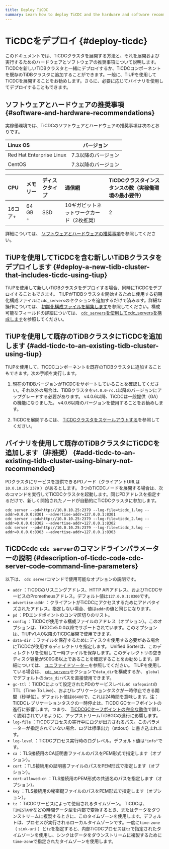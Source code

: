 ```yaml
---
title: Deploy TiCDC
summary: Learn how to deploy TiCDC and the hardware and software recommendations for deploying and running it.
---
```


# TiCDCをデプロイ {#deploy-ticdc}

このドキュメントでは、TiCDCクラスタを展開する方法と、それを展開および実行するためのハードウェアとソフトウェアの推奨事項について説明します。 TiCDCを新しいTiDBクラスタと一緒にデプロイするか、TiCDCコンポーネントを既存のTiDBクラスタに追加することができます。一般に、TiUPを使用してTiCDCを展開することをお勧めします。さらに、必要に応じてバイナリを使用してデプロイすることもできます。

## ソフトウェアとハードウェアの推奨事項 {#software-and-hardware-recommendations}

実稼働環境では、TiCDCのソフトウェアとハードウェアの推奨事項は次のとおりです。

| Linux OS                 |    バージョン    |
| :----------------------- | :---------: |
| Red Hat Enterprise Linux | 7.3以降のバージョン |
| CentOS                   | 7.3以降のバージョン |

| CPU   | メモリー    | ディスクタイプ | 通信網                    | TiCDCクラスタインスタンスの数（実稼働環境の最小要件） |
| :---- | :------ | :------ | :--------------------- | :---------------------------- |
| 16コア+ | 64 GB + | SSD     | 10ギガビットネットワークカード（2枚推奨） | 2                             |

詳細については、 [ソフトウェアとハードウェアの推奨事項](/hardware-and-software-requirements.md)を参照してください。

## TiUPを使用してTiCDCを含む新しいTiDBクラスタをデプロイします {#deploy-a-new-tidb-cluster-that-includes-ticdc-using-tiup}

TiUPを使用して新しいTiDBクラスタをデプロイする場合、同時にTiCDCをデプロイすることもできます。 TiUPがTiDBクラスタを開始するために使用する初期化構成ファイルに`cdc_servers`のセクションを追加するだけで済みます。詳細な操作については、 [初期化構成ファイルを編集します](/production-deployment-using-tiup.md#step-3-initialize-cluster-topology-file)を参照してください。構成可能なフィールドの詳細については、 [`cdc_servers`を使用してcdc_serversを構成します](/tiup/tiup-cluster-topology-reference.md#cdc_servers)を参照してください。

## TiUPを使用して既存のTiDBクラスタにTiCDCを追加します {#add-ticdc-to-an-existing-tidb-cluster-using-tiup}

TiUPを使用して、TiCDCコンポーネントを既存のTiDBクラスタに追加することもできます。次の手順を実行します。

1.  現在のTiDBバージョンがTiCDCをサポートしていることを確認してください。それ以外の場合は、TiDBクラスタを`v4.0.0-rc.1`以降のバージョンにアップグレードする必要があります。 v4.0.6以降、TiCDCは一般提供（GA）の機能になりました。 v4.0.6以降のバージョンを使用することをお勧めします。

2.  TiCDCを展開するには、 [TiCDCクラスタをスケールアウトする](/scale-tidb-using-tiup.md#scale-out-a-ticdc-cluster)を参照してください。

## バイナリを使用して既存のTiDBクラスタにTiCDCを追加します（非推奨） {#add-ticdc-to-an-existing-tidb-cluster-using-binary-not-recommended}

PDクラスタにサービスを提供できるPDノード（クライアントURLは`10.0.10.25:2379` ）があるとします。 3つのTiCDCノードを展開する場合は、次のコマンドを実行してTiCDCクラスタを起動します。同じPDアドレスを指定するだけで、新しく開始されたノードが自動的にTiCDCクラスタに参加します。


```shell
cdc server --pd=http://10.0.10.25:2379 --log-file=ticdc_1.log --addr=0.0.0.0:8301 --advertise-addr=127.0.0.1:8301
cdc server --pd=http://10.0.10.25:2379 --log-file=ticdc_2.log --addr=0.0.0.0:8302 --advertise-addr=127.0.0.1:8302
cdc server --pd=http://10.0.10.25:2379 --log-file=ticdc_3.log --addr=0.0.0.0:8303 --advertise-addr=127.0.0.1:8303
```

## TiCDCcdc <code>cdc server</code>のコマンドラインパラメーターの説明 {#description-of-ticdc-code-cdc-server-code-command-line-parameters}

以下は、 `cdc server`コマンドで使用可能なオプションの説明です。

-   `addr` ：TiCDCのリスニングアドレス、HTTP APIアドレス、およびTiCDCサービスのPrometheusアドレス。デフォルト値は`127.0.0.1:8300`です。
-   `advertise-addr` ：クライアントがTiCDCにアクセスするためにアドバタイズされたアドレス。指定しない場合、値は`addr`の値と同じになります。
-   `pd` ：PDエンドポイントのコンマ区切りのリスト。
-   `config` ：TiCDCが使用する構成ファイルのアドレス（オプション）。このオプションは、TiCDCv5.0.0以降でサポートされています。このオプションは、TiUPv1.4.0以降のTiCDC展開で使用できます。
-   `data-dir` ：ファイルを保存するためにディスクを使用する必要がある場合にTiCDCが使用するディレクトリを指定します。 Unified Sorterは、このディレクトリを使用して一時ファイルを保存します。このディレクトリの空きディスク容量が500GiB以上であることを確認することをお勧めします。詳細については、 [ユニファイドソーター](/ticdc/manage-ticdc.md#unified-sorter)を参照してください。 TiUPを使用している場合は、 [`cdc_servers`](/tiup/tiup-cluster-topology-reference.md#cdc_servers)セクションで`data_dir`を構成するか、 `global`でデフォルトの`data_dir`パスを直接使用できます。
-   `gc-ttl` ：TiCDCによって設定されたPDのサービスレベル`GC safepoint`のTTL（Time To Live）、およびレプリケーションタスクが一時停止できる期間（秒単位）。デフォルト値は`86400`で、これは24時間を意味します。注：TiCDCレプリケーションタスクの一時停止は、TiCDC GCセーフポイントの進行に影響します。つまり、 [TiCDCGCセーフポイントの完全な動作](/ticdc/troubleshoot-ticdc.md#what-is-the-complete-behavior-of-ticdc-garbage-collection-gc-safepoint)で詳しく説明されているように、アップストリームTiDBGCの進行に影響します。
-   `log-file` ：TiCDCプロセスの実行中にログが出力されるパス。このパラメーターが指定されていない場合、ログは標準出力（stdout）に書き込まれます。
-   `log-level` ：TiCDCプロセス実行時のログレベル。デフォルト値は`"info"`です。
-   `ca` ：TLS接続用のCA証明書ファイルのパスをPEM形式で指定します（オプション）。
-   `cert` ：TLS接続用の証明書ファイルのパスをPEM形式で指定します（オプション）。
-   `cert-allowed-cn` ：TLS接続用のPEM形式の共通名のパスを指定します（オプション）。
-   `key` ：TLS接続用の秘密鍵ファイルのパスをPEM形式で指定します（オプション）。
-   `tz` ：TiCDCサービスによって使用されるタイムゾーン。 TiCDCは、 `TIMESTAMP`などの時間データ型を内部で変換するとき、またはデータをダウンストリームに複製するときに、このタイムゾーンを使用します。デフォルトは、プロセスが実行されるローカルタイムゾーンです。一度に`time-zone` （ `sink-uri` ）と`tz`を指定すると、内部TiCDCプロセスは`tz`で指定されたタイムゾーンを使用し、シンクはデータをダウンストリームに複製するために`time-zone`で指定されたタイムゾーンを使用します。
